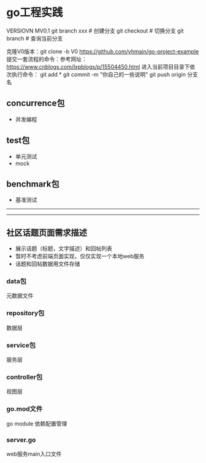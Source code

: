 # go工程实践

VERSIOVN MV0.1
git branch xxx      # 创建分支
git checkout        # 切换分支
git branch          # 查询当前分支

克隆V0版本：git clone -b V0 https://github.com/yhmain/go-project-example
提交一套流程的命令：参考网址：https://www.cnblogs.com/lxpblogs/p/15504450.html
进入当前项目目录下依次执行命令：
git add *
git commit -m "你自己的一些说明"
git push origin 分支名

## concurrence包
* 并发编程

## test包
* 单元测试 
* mock

## benchmark包
* 基准测试

---
---
## 社区话题页面需求描述
* 展示话题（标题，文字描述）和回帖列表
* 暂时不考虑前端页面实现，仅仅实现一个本地web服务
* 话题和回帖数据用文件存储
### data包
元数据文件
### repository包
数据层
### service包
服务层
### controller包
视图层
### go.mod文件
go module 依赖配置管理
### server.go
web服务main入口文件